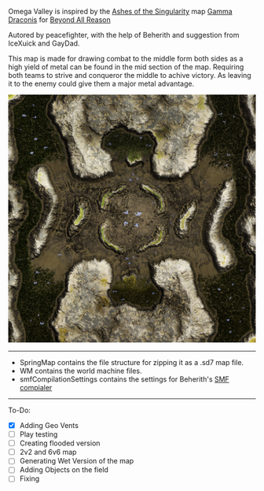 Omega Valley is inspired by the [Ashes of the Singularity](https://www.ashesofthesingularity.com) map [Gamma Draconis](https://wiki.ashesofthesingularity.com/index.php?title=File:Gamma_Draconis.png) for [Beyond All Reason](https://www.beyondallreason.info)

Autored by peacefighter, with the help of Beherith and suggestion from IceXuick and GayDad.

This map is made for drawing combat to the middle form both sides as a high yield of metal can be found in the mid section of the map. Requiring both teams to strive and conqueror the middle to achive victory. As leaving it to the enemy could give them a major metal advantage.

![Map Layout](https://raw.githubusercontent.com/peacefighter1996/OmegaValley/master/WM/Omega%20Valley_minimap.png)


---

- SpringMap contains the file structure for zipping it as a .sd7 map file.
- WM contains the world machine files.
- smfCompilationSettings contains the settings for Beherith's [SMF compialer](https://github.com/Beherith/springrts_smf_compiler)

---

To-Do:

- [x] Adding Geo Vents
- [ ] Play testing
- [ ] Creating flooded version
- [ ] 2v2 and 6v6 map 
- [ ] Generating Wet Version of the map
- [ ] Adding Objects on the field
- [ ] Fixing 
